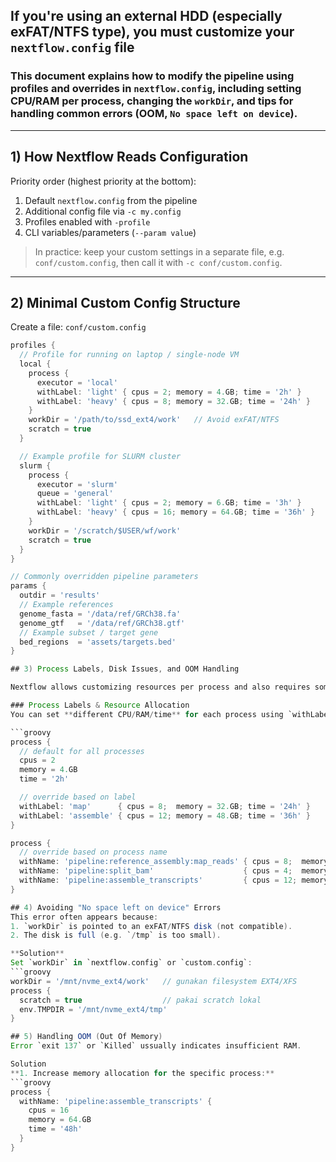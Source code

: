 ## If you're using an external HDD (especially exFAT/NTFS type), you must customize your `nextflow.config` file

### This document explains how to modify the pipeline using **profiles** and **overrides** in `nextflow.config`, including setting CPU/RAM per process, changing the `workDir`, and tips for handling common errors (OOM, `No space left on device`).
---

## 1) How Nextflow Reads Configuration
Priority order (highest priority at the bottom):
1. Default `nextflow.config` from the pipeline
2. Additional config file via `-c my.config`
3. Profiles enabled with `-profile`
4. CLI variables/parameters (`--param value`)

> In practice: keep your custom settings in a separate file, e.g. `conf/custom.config`, then call it with `-c conf/custom.config`.
---

## 2) Minimal Custom Config Structure
Create a file: `conf/custom.config`
```groovy
profiles {
  // Profile for running on laptop / single-node VM
  local {
    process {
      executor = 'local'
      withLabel: 'light' { cpus = 2; memory = 4.GB; time = '2h' }
      withLabel: 'heavy' { cpus = 8; memory = 32.GB; time = '24h' }
    }
    workDir = '/path/to/ssd_ext4/work'   // Avoid exFAT/NTFS
    scratch = true
  }

  // Example profile for SLURM cluster
  slurm {
    process {
      executor = 'slurm'
      queue = 'general'
      withLabel: 'light' { cpus = 2; memory = 6.GB; time = '3h' }
      withLabel: 'heavy' { cpus = 16; memory = 64.GB; time = '36h' }
    }
    workDir = '/scratch/$USER/wf/work'
    scratch = true
  }
}

// Commonly overridden pipeline parameters
params {
  outdir = 'results'
  // Example references
  genome_fasta = '/data/ref/GRCh38.fa'
  genome_gtf   = '/data/ref/GRCh38.gtf'
  // Example subset / target gene
  bed_regions  = 'assets/targets.bed'
}

## 3) Process Labels, Disk Issues, and OOM Handling

Nextflow allows customizing resources per process and also requires some adjustments to avoid disk errors or out-of-memory (OOM) problems.

### Process Labels & Resource Allocation
You can set **different CPU/RAM/time** for each process using `withLabel:` or `withName:`.

```groovy
process {
  // default for all processes
  cpus = 2
  memory = 4.GB
  time = '2h'

  // override based on label
  withLabel: 'map'      { cpus = 8;  memory = 32.GB; time = '24h' }
  withLabel: 'assemble' { cpus = 12; memory = 48.GB; time = '36h' }
}

process {
  // override based on process name
  withName: 'pipeline:reference_assembly:map_reads' { cpus = 8;  memory = 32.GB; time = '24h' }
  withName: 'pipeline:split_bam'                    { cpus = 4;  memory = 16.GB; time = '8h' }
  withName: 'pipeline:assemble_transcripts'         { cpus = 12; memory = 48.GB; time = '36h' }
}

## 4) Avoiding "No space left on device" Errors
This error often appears because:
1. `workDir` is pointed to an exFAT/NTFS disk (not compatible).
2. The disk is full (e.g. `/tmp` is too small).

**Solution**
Set `workDir` in `nextflow.config` or `custom.config`:
```groovy
workDir = '/mnt/nvme_ext4/work'   // gunakan filesystem EXT4/XFS
process {
  scratch = true                  // pakai scratch lokal
  env.TMPDIR = '/mnt/nvme_ext4/tmp'
}

## 5) Handling OOM (Out Of Memory)
Error `exit 137` or `Killed` ussually indicates insufficient RAM.

Solution
**1. Increase memory allocation for the specific process:**
```groovy
process {
  withName: 'pipeline:assemble_transcripts' {
    cpus = 16
    memory = 64.GB
    time = '48h'
  }
}
